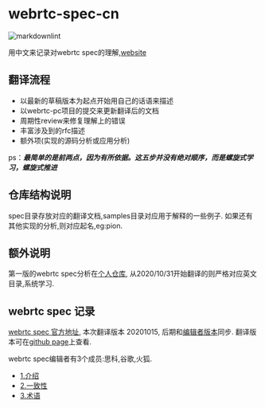 # webrtc-spec-cn

![markdownlint](https://github.com/spec-rfc-cn/webrtc.spec.cn/workflows/markdownlint-lint/badge.svg)

用中文来记录对webrtc spec的理解,[website](https://spec-rfc-cn.github.io/webrtc.spec.cn)

## 翻译流程

- 以最新的草稿版本为起点开始用自己的话语来描述
- 以webrtc-pc项目的提交来更新翻译后的文档
- 周期性review来修复理解上的错误
- 丰富涉及到的rfc描述
- 额外项(实现的源码分析或应用分析)

ps：___最简单的是前两点，因为有所依据。这五步并没有绝对顺序，而是螺旋式学习，螺旋式推进___

## 仓库结构说明

spec目录存放对应的翻译文档,samples目录对应用于解释的一些例子.
如果还有其他实现的分析,则对应起名,eg:pion.

## 额外说明

第一版的webrtc spec分析在[个人仓库](https://github.com/63isOK/show-me-the-code/tree/master/webrtc#webrtc%E6%A0%87%E5%87%86%E7%86%9F%E6%82%89),
从2020/10/31开始翻译的则严格对应英文目录,系统学习.

## webrtc spec 记录

[webrtc spec 官方地址](https://www.w3.org/TR/webrtc/),
本次翻译版本 20201015, 后期和[编辑者版本](https://w3c.github.io/webrtc-pc/)同步.
翻译版本可在[github page](https://spec-rfc-cn.github.io/webrtc.spec.cn/)上查看.

webrtc spec编辑者有3个成员:思科,谷歌,火狐.

- [1.介绍](/spec/1.introduction.md)
- [2.一致性](/spec/2.conformance.md)
- [3.术语](/spec/3.terminology.md)
